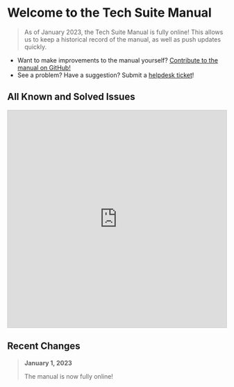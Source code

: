 <!-- Document links. Please put all links here to make broken link checking easier. -->
[av-panels]: /av-panels.md
[clearcom]: /clearcom.md
[control-room]: /control-room.md
[dante]: /dante.md
[edit-rooms]: /edit-rooms.md
[lan]: /lan.md
[machine-room]: /machine-room.md
[mtl]: /mtl.md
[video-switcher]: /video-switcher.md
[workshop]: /workshop.md
[helpdesk]: https://sites.google.com/umich.edu/pat/helpdesk
[training]: https://sites.google.com/umich.edu/pat/training

# Welcome to the Tech Suite Manual

> As of January 2023, the Tech Suite Manual is fully online! This allows us to keep a historical record of the manual, as well as push updates quickly.

- Want to make improvements to the manual yourself? [Contribute to the manual on GitHub!](https://github.com/smtd-pat/tech-suite-manual)
- See a problem? Have a suggestion? Submit a [helpdesk ticket][helpdesk]!

## All Known and Solved Issues
<iframe class="airtable-embed" src="https://airtable.com/embed/shr9tdmszWO6ewX2R?backgroundColor=blue&viewControls=on" frameborder="0" onmousewheel="" width="100%" height="500px" style="background: transparent; border: 1px solid #ccc;"></iframe>

## Recent Changes

> **January 1, 2023**
> 
> The manual is now fully online!